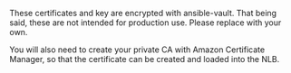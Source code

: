 These certificates and key are encrypted with ansible-vault. That being said,
these are not intended for production use. Please replace with your own.

You will also need to create your private CA with Amazon Certificate Manager, 
so that the certificate can be created and loaded into the NLB.